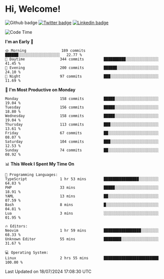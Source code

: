   # Hi, Welcome!
  ![Github badge](https://img.shields.io/github/followers/kraken-afk.svg?style=social&label=Follow&maxAge=2592000)
  [![Twitter badge](https://img.shields.io/badge/-Twitter-00acee?style=flat-square&logo=Twitter&logoColor=white)](https://twitter.com/trshppl)
  [![Linkedin badge](https://img.shields.io/badge/LinkedIn-0077B5?style=flat-square&logo=linkedin&logoColor=white)](https://www.linkedin.com/in/noveanrer)
<!--START_SECTION:waka-->
![Code Time](http://img.shields.io/badge/Code%20Time-252%20hrs%2022%20mins-blue)

**I'm an Early 🐤** 

```text
🌞 Morning                189 commits         ██████░░░░░░░░░░░░░░░░░░░   22.77 % 
🌆 Daytime                344 commits         ██████████░░░░░░░░░░░░░░░   41.45 % 
🌃 Evening                200 commits         ██████░░░░░░░░░░░░░░░░░░░   24.10 % 
🌙 Night                  97 commits          ███░░░░░░░░░░░░░░░░░░░░░░   11.69 % 
```
📅 **I'm Most Productive on Monday** 

```text
Monday                   158 commits         █████░░░░░░░░░░░░░░░░░░░░   19.04 % 
Tuesday                  156 commits         █████░░░░░░░░░░░░░░░░░░░░   18.80 % 
Wednesday                158 commits         █████░░░░░░░░░░░░░░░░░░░░   19.04 % 
Thursday                 113 commits         ███░░░░░░░░░░░░░░░░░░░░░░   13.61 % 
Friday                   67 commits          ██░░░░░░░░░░░░░░░░░░░░░░░   08.07 % 
Saturday                 104 commits         ███░░░░░░░░░░░░░░░░░░░░░░   12.53 % 
Sunday                   74 commits          ██░░░░░░░░░░░░░░░░░░░░░░░   08.92 % 
```


📊 **This Week I Spent My Time On** 

```text
💬 Programming Languages: 
TypeScript               1 hr 53 mins        ████████████████░░░░░░░░░   64.83 % 
PHP                      33 mins             █████░░░░░░░░░░░░░░░░░░░░   18.91 % 
YAML                     13 mins             ██░░░░░░░░░░░░░░░░░░░░░░░   07.59 % 
Bash                     8 mins              █░░░░░░░░░░░░░░░░░░░░░░░░   04.81 % 
Lua                      3 mins              ░░░░░░░░░░░░░░░░░░░░░░░░░   01.95 % 

🔥 Editors: 
Neovim                   1 hr 59 mins        █████████████████░░░░░░░░   68.33 % 
Unknown Editor           55 mins             ████████░░░░░░░░░░░░░░░░░   31.67 % 

💻 Operating System: 
Linux                    2 hrs 55 mins       █████████████████████████   100.00 % 
```


 Last Updated on 18/07/2024 17:08:30 UTC
<!--END_SECTION:waka-->